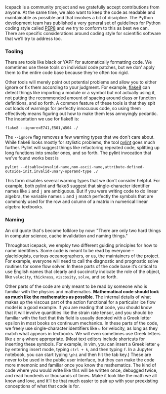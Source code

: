 <!--
.. title: Style
.. slug: style
.. date: 2020-09-18 08:25:57 UTC-07:00
.. tags: 
.. category: 
.. link: 
.. description: 
.. type: text
-->

Icepack is a community project and we gratefully accept contributions from anyone.
At the same time, we also want to keep the code as readable and maintainable as possible and that involves a bit of discipline.
The Python development team has published a very general set of guidelines for Python coding style called [PEP8](https://pep8.org/) and we try to conform to this as best we can.
There are specific considerations around coding style for scientific software that we’ll try to address too.

### Tooling

There are tools like black or YAPF for automatically formatting code.
We sometimes use these tools on individual code patches, but we don' apply them to the entire code base because they're often too rigid.

Other tools will merely point out potential problems and allow you to either ignore or fix them according to your judgment.
For example, [flake8](https://flake8.pycqa.org/en/latest/) can detect things like importing a module or a symbol but not actually using it, not putting the recommended amount of spacing around class or function definitions, and so forth.
A common feature of these tools is that they spit out loads of warnings for perfectly innocuous code, so using them effectively means figuring out how to make them less annoyingly pedantic.
The incantation we use for flake8 is:

    flake8 --ignore=E741,E501,W504 ./

The `--ignore` flag removes a few warning types that we don't care about.
While flake8 looks mostly for stylistic problems, the tool [pylint](https://github.com/PyCQA/pylint) goes much further.
Pylint will suggest things like refactoring repeated code, splitting up long functions into smaller ones, and so forth.
The pylint invocation that we've found works best is

    pylint --disable=invalid-name,non-ascii-name,attribute-defined-outside-init,invalid-unary-operand-type ./

This form disables several warning types that we don't consider helpful.
For example, both pylint and flake8 suggest that single-character identifier names like `i` and `j` are ambiguous.
But if you were writing code to do linear algebra, the variable names `i` and `j` match perfectly the symbols that are commonly used for the row and column of a matrix in numerical linear algebra textbooks.

### Naming

An old quote that's become folklore by now: "There are only two hard things in computer science, cache invalidation and naming things."

Throughout icepack, we employ two different guiding principles for how to name identifiers.
Some code is meant to be read by everyone – glaciologists, curious oceanographers, or us, the maintainers of the project.
For example, everyone will need to call the diagnostic and prognostic solve routines for some flow solver.
In these parts of the code base it’s critical to use English names that clearly and succinctly indicate the role of the object, like `velocity`, `thickness`, `viscosity`, `solve`, and so forth.

Other parts of the code are only meant to be read by someone who is familiar with the physics and mathematics.
**Mathematical code should look as much like the mathematics as possible.**
The internal details of what makes up the viscous part of the action functional for a particular ice flow model is a good example.
If you are reading that code, you should know that it will involve quantities like the strain rate tensor, and you should be familiar with the fact that this field is usually denoted with a Greek letter epsilon in most books on continuum mechanics.
In these parts of the code, we freely use single-character identifiers like `u` for velocity, as long as they match what appears in textbooks.
We will even sometimes use Greek letters like `ε` or `φ` where appropriate.
(Most text editors include shortcuts for inserting these symbols.
For example, in vim, you can insert a Greek letter `φ` by entering insert mode, typing `ctrl + k`, and then typing `f`.
In a Jupyter notebook, you can start typing `\phi` and then hit the tab key.)
These are never to be used in the public user interface, but they can make the code more mnemonic and familiar once you know the mathematics.
The kind of code where you would write like this will be written once, debugged twice, and read hundreds or thousands of times.
Make it look like the math we all know and love, and it’ll be that much easier to pair up with your preexisting conceptions of what that code is for.
